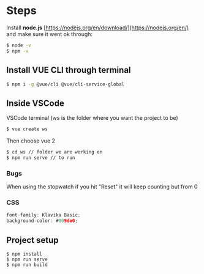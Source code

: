 # Steps
Install **node.js** [https://nodejs.org/en/download/](https://nodejs.org/en/) and make sure it went ok through:
```bash
$ node -v
$ npm -v
```
## Install VUE CLI through terminal
```bash
$ npm i -g @vue/cli @vue/cli-service-global
```
## Inside VSCode
VSCode terminal (ws is the folder where you want the project to be)
```c
$ vue create ws 
```
Then choose vue 2

``` bash
$ cd ws // folder we are working on
$ npm run serve // to run
```
### Bugs
When using the stopwatch if you hit "Reset" it will keep counting but from 0

### CSS
```c
font-family: Klavika Basic;
background-color: #009de0;
```

## Project setup
```
$ npm install
$ npm run serve
$ npm run build
```